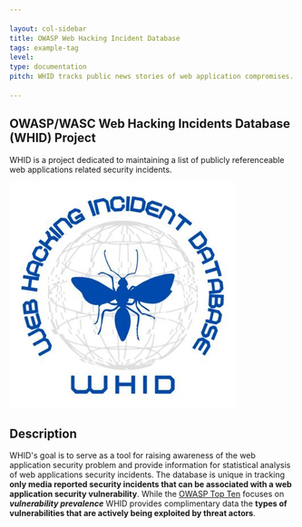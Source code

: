 ```yaml
---

layout: col-sidebar
title: OWASP Web Hacking Incident Database
tags: example-tag
level: 
type: documentation
pitch: WHID tracks public news stories of web application compromises.

---
```


## OWASP/WASC Web Hacking Incidents Database (WHID) Project
WHID is a project dedicated to maintaining a list of publicly referenceable web applications related security incidents.

![Mapping](assets/images/whid-logo.jpeg)

## Description
WHID's goal is to serve as a tool for raising awareness of the web application security problem and provide information for statistical analysis of web applications security incidents. The database is unique in tracking **only media reported security incidents that can be associated with a web application security vulnerability**. While the [OWASP Top Ten](https://owasp.org/www-project-top-ten/) focuses on **_vulnerability prevalence_** WHID provides complimentary data the **types of vulnerabilities that are actively being exploited by threat actors**.

